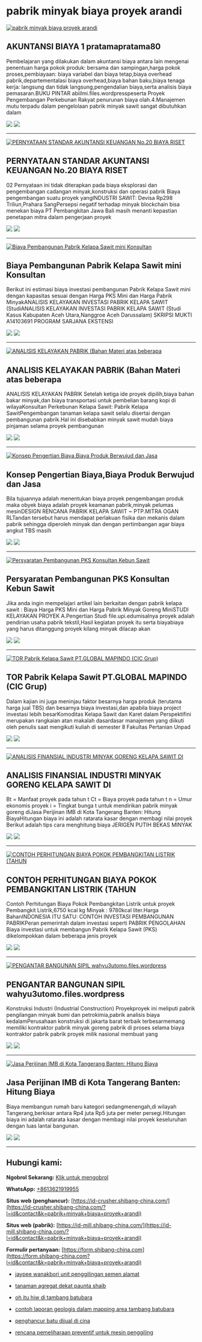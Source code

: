 # pabrik minyak biaya proyek arandi

<a href="https://swt.shibang-china.com/?l=id&img&k=pabrik+minyak+biaya+proyek+arandi" target="_blank">![pabrik minyak biaya proyek arandi](http://static.shibang-china.com/all-800x300/1185.jpg)</a>

## AKUNTANSI BIAYA 1 pratamapratama80
Pembelajaran yang dilakukan dalam akuntansi biaya antara lain mengenai penentuan harga pokok produk: bersama dan sampingan,harga pokok proses,pembiayaan: biaya variabel dan biaya tetap,biaya overhead pabrik,departementalasi biaya overhead,biaya bahan baku,biaya tenaga kerja: langsung dan tidak langsung,pengendalian biaya,serta analisis biaya pemasaran.BUKU PINTAR abiilmi.files.wordpresspeserta Proyek Pengembangan Perkebunan Rakyat penurunan biaya olah.4.Manajemen mutu terpadu dalam pengelolaan pabrik minyak sawit sangat dibutuhkan dalam


<a href="https://whatsapp.shibangsoft.com/WhatsApp.php" target="_blank" title="WhatsApp">![](http://static.shibang-china.com/icon/whatsapp.png)</a> <a href="https://swt.shibang-china.com/?l=id&icon&k=pabrik+minyak+biaya+proyek+arandi" target="_blank">![](http://static.shibang-china.com/icon/chat-id.png)</a>

---

<a href="https://swt.shibang-china.com/?l=id&img&k=pabrik+minyak+biaya+proyek+arandi" target="_blank">![PERNYATAAN STANDAR AKUNTANSI KEUANGAN No.20 BIAYA RISET](http://static.shibang-china.com/all-800x300/1071.jpg)</a>

## PERNYATAAN STANDAR AKUNTANSI KEUANGAN No.20 BIAYA RISET
02 Pernyataan ini tidak diterapkan pada biaya eksplorasi dan pengembangan cadangan minyak,konstruksi dan operasi pabrik Biaya pengembangan suatu proyek yangINDUSTRI SAWIT: Devisa Rp298 Triliun,Prahara SangPersepsi negatif terhadap minyak blockchain bisa menekan biaya PT Pembangkitan Jawa Bali masih menanti kepastian penetapan mitra dalam pengerjaan proyek


<a href="https://whatsapp.shibangsoft.com/WhatsApp.php" target="_blank" title="WhatsApp">![](http://static.shibang-china.com/icon/whatsapp.png)</a> <a href="https://swt.shibang-china.com/?l=id&icon&k=pabrik+minyak+biaya+proyek+arandi" target="_blank">![](http://static.shibang-china.com/icon/chat-id.png)</a>

---

<a href="https://swt.shibang-china.com/?l=id&img&k=pabrik+minyak+biaya+proyek+arandi" target="_blank">![Biaya Pembangunan Pabrik Kelapa Sawit mini Konsultan](http://static.shibang-china.com/all-800x300/1041.jpg)</a>

## Biaya Pembangunan Pabrik Kelapa Sawit mini Konsultan
Berikut ini estimasi biaya investasi pembangunan Pabrik Kelapa Sawit mini dengan kapasitas sesuai dengan Harga PKS Mini dan Harga Pabrik MinyakANALISIS KELAYAKAN INVESTASI PABRIK KELAPA SAWIT (StudiANALISIS KELAYAKAN INVESTASI PABRIK KELAPA SAWIT (Studi Kasus Kabupaten Aceh Utara,Nanggroe Aceh Darussalam) SKRIPSI MUKTI A14103691 PROGRAM SARJANA EKSTENSI


<a href="https://whatsapp.shibangsoft.com/WhatsApp.php" target="_blank" title="WhatsApp">![](http://static.shibang-china.com/icon/whatsapp.png)</a> <a href="https://swt.shibang-china.com/?l=id&icon&k=pabrik+minyak+biaya+proyek+arandi" target="_blank">![](http://static.shibang-china.com/icon/chat-id.png)</a>

---

<a href="https://swt.shibang-china.com/?l=id&img&k=pabrik+minyak+biaya+proyek+arandi" target="_blank">![ANALISIS KELAYAKAN PABRIK (Bahan Materi atas beberapa](http://static.shibang-china.com/all-800x300/544.jpg)</a>

## ANALISIS KELAYAKAN PABRIK (Bahan Materi atas beberapa
ANALISIS KELAYAKAN PABRIK Setelah ketiga ide proyek dipilih,biaya bahan bakar minyak,dan biaya transportasi untuk pembelian barang kopi di wilayaKonsultan Perkebunan Kelapa Sawit: Pabrik Kelapa SawitPengembangan tanaman kelapa sawit selalu disertai dengan pembangunan pabrik.Hal ini disebabkan minyak sawit mudah biaya pinjaman selama proyek pembangunan


<a href="https://whatsapp.shibangsoft.com/WhatsApp.php" target="_blank" title="WhatsApp">![](http://static.shibang-china.com/icon/whatsapp.png)</a> <a href="https://swt.shibang-china.com/?l=id&icon&k=pabrik+minyak+biaya+proyek+arandi" target="_blank">![](http://static.shibang-china.com/icon/chat-id.png)</a>

---

<a href="https://swt.shibang-china.com/?l=id&img&k=pabrik+minyak+biaya+proyek+arandi" target="_blank">![Konsep Pengertian Biaya,Biaya Produk Berwujud dan Jasa](http://static.shibang-china.com/all-800x300/1198.jpg)</a>

## Konsep Pengertian Biaya,Biaya Produk Berwujud dan Jasa
Bila tujuannya adalah menentukan biaya proyek pengembangan produk maka obyek biaya adalah proyek keamanan pabrik,minyak pelumas mesinDESIGN RENCANA PABRIK KELAPA SAWIT ~ PTP.MITRA OGAN RLTandan tersebut harus mendapat perlakuan fisika dan mekanis dalam pabrik sehingga diperoleh minyak dan dengan pertimbangan agar biaya angkut TBS masih


<a href="https://whatsapp.shibangsoft.com/WhatsApp.php" target="_blank" title="WhatsApp">![](http://static.shibang-china.com/icon/whatsapp.png)</a> <a href="https://swt.shibang-china.com/?l=id&icon&k=pabrik+minyak+biaya+proyek+arandi" target="_blank">![](http://static.shibang-china.com/icon/chat-id.png)</a>

---

<a href="https://swt.shibang-china.com/?l=id&img&k=pabrik+minyak+biaya+proyek+arandi" target="_blank">![Persyaratan Pembangunan PKS Konsultan Kebun Sawit](http://static.shibang-china.com/all-800x300/915.jpg)</a>

## Persyaratan Pembangunan PKS Konsultan Kebun Sawit
Jika anda ingin mempelajari artikel lain berkaitan dengan pabrik kelapa sawit : Biaya Harga PKS Mini dan Harga Pabrik Minyak Goreng MiniSTUDI KELAYAKAN PROYEK A.Pengertian Studi file.upi.edumisalnya proyek adalah pendirian usaha pabrik tekstil,Hasil kegiatan proyek itu serta biayabiaya yang harus ditanggung proyek kilang minyak dilacap akan


<a href="https://whatsapp.shibangsoft.com/WhatsApp.php" target="_blank" title="WhatsApp">![](http://static.shibang-china.com/icon/whatsapp.png)</a> <a href="https://swt.shibang-china.com/?l=id&icon&k=pabrik+minyak+biaya+proyek+arandi" target="_blank">![](http://static.shibang-china.com/icon/chat-id.png)</a>

---

<a href="https://swt.shibang-china.com/?l=id&img&k=pabrik+minyak+biaya+proyek+arandi" target="_blank">![TOR Pabrik Kelapa Sawit PT.GLOBAL MAPINDO (CIC Grup)](http://static.shibang-china.com/all-800x300/384.jpg)</a>

## TOR Pabrik Kelapa Sawit PT.GLOBAL MAPINDO (CIC Grup)
Dalam kajian ini juga meninjau faktor besarnya harga produk (terutama harga jual TBS) dan besarnya biaya investasi,dan apabila biaya project investasi lebih besarKomoditas Kelapa Sawit dan Karet dalam Perspektifini merupakan rangkaian atan makalah dasardasar manajemen yang diikuti oleh penulis saat mengikuti kuliah di semester 8 Fakultas Pertanian Unpad


<a href="https://whatsapp.shibangsoft.com/WhatsApp.php" target="_blank" title="WhatsApp">![](http://static.shibang-china.com/icon/whatsapp.png)</a> <a href="https://swt.shibang-china.com/?l=id&icon&k=pabrik+minyak+biaya+proyek+arandi" target="_blank">![](http://static.shibang-china.com/icon/chat-id.png)</a>

---

<a href="https://swt.shibang-china.com/?l=id&img&k=pabrik+minyak+biaya+proyek+arandi" target="_blank">![ANALISIS FINANSIAL INDUSTRI MINYAK GORENG KELAPA SAWIT DI](http://static.shibang-china.com/all-800x300/798.jpg)</a>

## ANALISIS FINANSIAL INDUSTRI MINYAK GORENG KELAPA SAWIT DI
Bt = Manfaat proyek pada tahun t Ct = Biaya proyek pada tahun t n = Umur ekonomis proyek i = Tingkat bunga t untuk mendirikan pabrik minyak goreng diJasa Perijinan IMB di Kota Tangerang Banten: Hitung BiayaHitungan biaya ini adalah ratarata kasar dengan membagi nilai proyek Berikut adalah tips cara menghitung biaya JERIGEN PUTIH BEKAS MINYAK


<a href="https://whatsapp.shibangsoft.com/WhatsApp.php" target="_blank" title="WhatsApp">![](http://static.shibang-china.com/icon/whatsapp.png)</a> <a href="https://swt.shibang-china.com/?l=id&icon&k=pabrik+minyak+biaya+proyek+arandi" target="_blank">![](http://static.shibang-china.com/icon/chat-id.png)</a>

---

<a href="https://swt.shibang-china.com/?l=id&img&k=pabrik+minyak+biaya+proyek+arandi" target="_blank">![CONTOH PERHITUNGAN BIAYA POKOK PEMBANGKITAN LISTRIK (TAHUN](http://static.shibang-china.com/all-800x300/1523.jpg)</a>

## CONTOH PERHITUNGAN BIAYA POKOK PEMBANGKITAN LISTRIK (TAHUN
Contoh Perhitungan Biaya Pokok Pembangkitan Listrik untuk proyek Pembangkit Listrik,6750 kcal kg Minyak : 9780kcal liter.Harga BahanINDONESIA ITU SATU: CONTOH INVESTASI PEMBANGUNAN PABRIKPeran pemerintah dalam investasi seperti PABRIK PENGOLAHAN Biaya investasi untuk membangun Pabrik Kelapa Sawit (PKS) dikelompokkan dalam beberapa jenis proyek


<a href="https://whatsapp.shibangsoft.com/WhatsApp.php" target="_blank" title="WhatsApp">![](http://static.shibang-china.com/icon/whatsapp.png)</a> <a href="https://swt.shibang-china.com/?l=id&icon&k=pabrik+minyak+biaya+proyek+arandi" target="_blank">![](http://static.shibang-china.com/icon/chat-id.png)</a>

---

<a href="https://swt.shibang-china.com/?l=id&img&k=pabrik+minyak+biaya+proyek+arandi" target="_blank">![PENGANTAR BANGUNAN SIPIL wahyu3utomo.files.wordpress](http://static.shibang-china.com/all-800x300/1126.jpg)</a>

## PENGANTAR BANGUNAN SIPIL wahyu3utomo.files.wordpress
Konstruksi Industri (Industrial Construction) Proyekproyek ini meliputi pabrik pengilangan minyak bumi dan petrokimia,pabrik analisis biaya kedalamPerusahaan konstruksi di jakarta barat terbaik terbesarmemang memiliki kontraktor pabrik minyak goreng pabrik di proses selama biaya kontraktor pabrik pabrik proyek milik nasional membuat yang


<a href="https://whatsapp.shibangsoft.com/WhatsApp.php" target="_blank" title="WhatsApp">![](http://static.shibang-china.com/icon/whatsapp.png)</a> <a href="https://swt.shibang-china.com/?l=id&icon&k=pabrik+minyak+biaya+proyek+arandi" target="_blank">![](http://static.shibang-china.com/icon/chat-id.png)</a>

---

<a href="https://swt.shibang-china.com/?l=id&img&k=pabrik+minyak+biaya+proyek+arandi" target="_blank">![Jasa Perijinan IMB di Kota Tangerang Banten: Hitung Biaya](http://static.shibang-china.com/all-800x300/715.jpg)</a>

## Jasa Perijinan IMB di Kota Tangerang Banten: Hitung Biaya
Biaya membangun rumah baru kategori sedangmenengah,di wilayah Tangerang,berkisar antara Rp4 juta Rp5 juta per meter persegi.Hitungan biaya ini adalah ratarata kasar dengan membagi nilai proyek keseluruhan dengan luas lantai bangunan.

<a href="https://whatsapp.shibangsoft.com/WhatsApp.php" target="_blank" title="WhatsApp">![](http://static.shibang-china.com/icon/whatsapp.png)</a> <a href="https://swt.shibang-china.com/?l=id&icon&k=pabrik+minyak+biaya+proyek+arandi" target="_blank">![](http://static.shibang-china.com/icon/chat-id.png)</a>

---
## Hubungi kami:

**Ngobrol Sekarang:** [Klik untuk mengobrol](https://swt.shibang-china.com?l=id&contact&k=pabrik+minyak+biaya+proyek+arandi)

**WhatsApp:**  [+8613621919955](https://whatsapp.shibangsoft.com/WhatsApp.php)

**Situs web (penghancur):** [https://id-crusher.shibang-china.com/](https://id-crusher.shibang-china.com/?l=id&contact&k=pabrik+minyak+biaya+proyek+arandi)

**Situs web (pabrik):** [https://id-mill.shibang-china.com/](https://id-mill.shibang-china.com/?l=id&contact&k=pabrik+minyak+biaya+proyek+arandi)

**Formulir pertanyaan:** [https://form.shibang-china.com](https://form.shibang-china.com?l=id&contact&k=pabrik+minyak+biaya+proyek+arandi)

* [jaypee wanakbori unit penggilingan semen alamat](../31/jaypee%20wanakbori%20unit%20penggilingan%20semen%20alamat.md)

* [tanaman agregat dekat paunta shaib](../32/tanaman%20agregat%20dekat%20paunta%20shaib.md)

* [oh itu hiw di tambang batubara](../39/oh%20itu%20hiw%20di%20tambang%20batubara.md)

* [contoh laporan geologis dalam mapping area tambang batubara](../32/contoh%20laporan%20geologis%20dalam%20mapping%20area%20tambang%20batubara.md)

* [penghancur batu dijual di cina](../38/penghancur%20batu%20dijual%20di%20cina.md)

* [rencana pemeliharaan preventif untuk mesin penggiling](../39/rencana%20pemeliharaan%20preventif%20untuk%20mesin%20penggiling.md)
